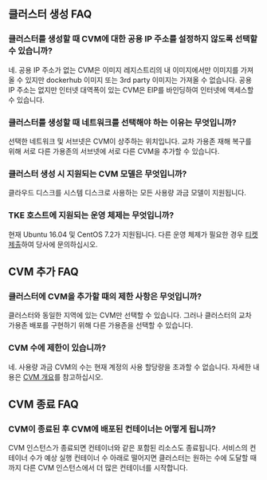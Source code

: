 ## 클러스터 생성 FAQ

### 클러스터를 생성할 때 CVM에 대한 공용 IP 주소를 설정하지 않도록 선택할 수 있습니까?

네. 공용 IP 주소가 없는 CVM은 이미지 레지스트리의 내 이미지에서만 이미지를 가져올 수 있지만 dockerhub 이미지 또는 3rd party 이미지는 가져올 수 없습니다.
공용 IP 주소는 없지만 인터넷 대역폭이 있는 CVM은 EIP를 바인딩하여 인터넷에 액세스할 수 있습니다.

### 클러스터를 생성할 때 네트워크를 선택해야 하는 이유는 무엇입니까?

선택한 네트워크 및 서브넷은 CVM이 상주하는 위치입니다. 교차 가용존 재해 복구를 위해 서로 다른 가용존의 서브넷에 서로 다른 CVM을 추가할 수 있습니다.

### 클러스터 생성 시 지원되는 CVM 모델은 무엇입니까?

클라우드 디스크를 시스템 디스크로 사용하는 모든 사용량 과금 모델이 지원됩니다.

### TKE 호스트에 지원되는 운영 체제는 무엇입니까?

현재 Ubuntu 16.04 및 CentOS 7.2가 지원됩니다. 다른 운영 체제가 필요한 경우 [티켓 제출](https://console.cloud.tencent.com/workorder/category)하여 당사에 문의하십시오.

## CVM 추가 FAQ

### 클러스터에 CVM을 추가할 때의 제한 사항은 무엇입니까?

클러스터와 동일한 지역에 있는 CVM만 선택할 수 있습니다. 그러나 클러스터의 교차 가용존 배포를 구현하기 위해 다른 가용존을 선택할 수 있습니다.

### CVM 수에 제한이 있습니까?

네. 사용량 과금 CVM의 수는 현재 계정의 사용 할당량을 초과할 수 없습니다. 자세한 내용은 [CVM 개요](https://console.cloud.tencent.com/cvm/overview)를 참고하십시오.

## CVM 종료 FAQ

### CVM이 종료된 후 CVM에 배포된 컨테이너는 어떻게 됩니까?

CVM 인스턴스가 종료되면 컨테이너와 같은 포함된 리소스도 종료됩니다. 서비스의 컨테이너 수가 예상 실행 컨테이너 수 아래로 떨어지면 클러스터는 원하는 수에 도달할 때까지 다른 CVM 인스턴스에서 더 많은 컨테이너를 시작합니다.
